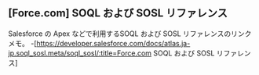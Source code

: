 ## [Force.com] SOQL および SOSL リファレンス

Salesforce の Apex などで利用するSOQL および SOSL リファレンスのリンクメモ。
-[https://developer.salesforce.com/docs/atlas.ja-jp.soql_sosl.meta/soql_sosl/:title=Force.com SOQL および SOSL リファレンス]
